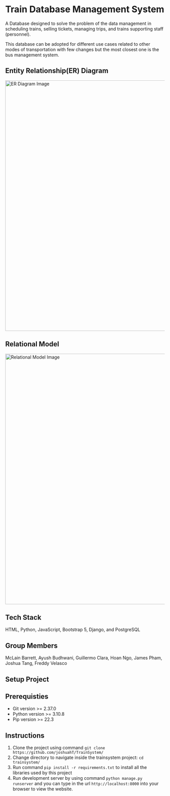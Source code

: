 # Train Database Management System

A Database designed to solve the problem of the data management in scheduling trains, selling tickets, managing trips, and trains supporting staff (personnel).

This database can be adopted for different use cases related to other modes of transportation with few changes but the most closest one is the bus management system. 

## Entity Relationship(ER) Diagram

<img width="789" alt="ER Diagram Image" src="https://lh3.googleusercontent.com/pw/AL9nZEU4sTDn6oTZlTdFCF6S_oIwXGk2E1iIHrIayzFMGdD_h1scHNeven6-i_HKZAoF7v6ZE1GI1GY2AL1x7VxIxxYRL-q9k2Nl2eyLCHLHhBjvJMO2qG4iggxncLzzaXB2drPAVvBGKvWpRiSqbcewylZxgjGFjnjXIKUvNaCAeX39Njxo8zqg5NhvjP0VBVPtLPrF2mVZYvnRy13xcKVGK7ICnOdQoxc9uM2T35e-U1trNpxLKxLHMkkGM371mBzGxq8WDst56v3OzCCtKPcHixYoFSJkkHY2ATbAmhF2J4wbU_qb1wtW_-ZhoWweRIQ4hKc0-px3Lpw9ZDhEQH7190fVMC93K1ej0_6TNvqc2V-A5xRJc-CHlM-jPWMXpTjDKTfPVhPz2K_qc7Gvp6X8vq7aW4KHvde5QYicDiPnOJzaaTK6-hoL28UqHnSGX_xkizaamKQVfgcPbi0MJ22p5XaDZMPLXMBUBruvAzgM3ppKUNlf4OY8MLoRFxbXbbkKcul7vDS4J2uKdg_HAzZhCZiPdKoQSCZX1bENkY6v9HRVL7pP1Zq2fC-Ghs5O10D7ecUSEo4i3ZJxIosx1ukMhSIuFTat4zO8XAgv-hBqTCGGhhERa42LSrDdw6eu7UXvDzR-17MRSPfrjb5K_Np4t0Ql3xKIJEWZ3KjvFuHeY4gcuKEkzOXnAaBWoo2DaIE68QGMyg7QuP-Mb5uk09cAhBFfIZiOUWJnfLKy-gJTvbfteyruBfAXbbSs7e2yjBIKG_-6jyqPGi-WpSpfXHIo0TZiNiFjV1m-BfubrLNNx0E2_vnpsBQiEFOuYHJy2MYx8S-R3CI-HKVjb_p94VtmgVZn3E9z0qbjpX6PEqw0iV7fpLnvrgkJwi2eKghMKavuhGyEJmAoQQXb6SEAjzN0lz264JPAi7SL-iD82b-81sPDw-djmmKw3mKgLY4=w1552-h929-no?authuser=0">


## Relational Model

<img width="789" alt="Relational Model Image" src="https://lh3.googleusercontent.com/pw/AL9nZEWoA2wH8beb-B93Ng-0cGbzYrxWFpvGyhz-czbHQ5LaWd7SmsKqyphl1g-czZ34ahK4iRWhiJ7fwYecjZIwwUbjfnTp7ewbVxOrn5CzuWJvVgc15GrtVfLZIS-YqYJyLBvdIOlVAGDvTiRZKBVvrmTPS2q1Ci0GKvcv68_FEaUg_BzGVw2qOsRm-xI_6qi0pbC2GIh496ThXEtjAYLW-Yz-Yg04yrzftMePlkcZyS7zlc26UT00OkllFh9j4LfWgAlm6g2omuV9UnLCrFDtDWSUKbkzDysTKQw42YANiWXHRWPLrZJKex6KfMpyrTF866k281AtcvC-rU41DgZakc8Sh4QCRqoFZHvOpxXph-PbilTuoEyTMk7R6Dhg3LksGcm6zGoLA0_2d9VWf9RCk_PU3o6WSpblJcFGSk3b4KjEUnkckVFm0K7S4URCiceQJb7XTLjD287PKCqEb29j65MS1ZtlaS2ELLfgWf_VEfFb59uXtB5aeOUGJEnp5zxT4VLl0udq_aPWVxDYCu_xuDv6KyS8rjQnDVhWjgtF3muIOVS-Vc0l_E1TSnQ8kGPAd-T2t_zcQqxvCy2sI7rBUN9l3tGv7l4Oo0CUfPhdssHjsXGB_oYaQR7RkP4yM6HfxnI00xP8NM_YRyH99OimnrODTiIR42KcCpgabd4EOr702XFQCSXteRDbW8jMnXbVB-MzwXrcX7jEpeqNUOsA_PtO8RqP89impL_-OAZdeb302ZSUrQMjiBLcH6c6Y1OYWAIlPxZxyNsZ2jYyhqz7HIqyy_TDfUSPMMSRO4CcVq9QkDzawTA_wSi_8Gizn3CLwk32ylR13LnLunlpr6DKCvJW2MXee5CYgLGt-N7U8fW8fOjx_WG8Op2feDYw6OroCZdDOTd8WsRE7hzTx9LheWqw6TOfktp1TjbZMkmCwLGY9sZwj0q1R5hvwuk=w733-h808-no?authuser=0">

## Tech Stack

HTML, Python, JavaScript, Bootstrap 5, Django, and PostgreSQL  

## Group Members

McLain Barrett, Ayush Budhwani, Guillermo Clara, Hoan Ngo, James Pham, Joshua Tang, Freddy Velasco 

## Setup Project

## Prerequisties

- Git version >= 2.37.0
- Python version >= 3.10.8
- Pip version >= 22.3

## Instructions

1. Clone the project using command `git clone https://github.com/joshuahT/TrainSystem/ `
2. Change directory to navigate inside the trainsystem project: `cd trainsystem/`
3. Run command `pip install -r requirements.txt` to install all the libraries used by this project
4. Run development server by using command `python manage.py runserver` and you can type in the url `http://localhost:8000` into your browser to view the website.